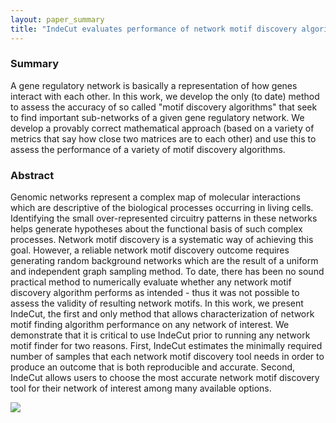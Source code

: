```yaml
---
layout: paper_summary
title: "IndeCut evaluates performance of network motif discovery algorithms"
---
```

### Summary
A gene regulatory network is basically a representation of how genes interact with each other. In this work, we develop the only (to date) method to assess the accuracy of so called "motif discovery algorithms" that seek to find important sub-networks of a given gene regulatory network. We develop a provably correct mathematical approach (based on a variety of metrics that say how close two matrices are to each other) and use this to assess the performance of a variety of motif discovery algorithms.

### Abstract
Genomic networks represent a complex map of molecular interactions which are descriptive of the biological processes occurring in living cells. Identifying the small over-represented circuitry patterns in these networks helps generate hypotheses about the functional basis of such complex processes. Network motif discovery is a systematic way of achieving this goal. However, a reliable network motif discovery outcome requires generating random background networks which are the result of a uniform and independent graph sampling method. To date, there has been no sound practical method to numerically evaluate whether any network motif discovery algorithm performs as intended - thus it was not possible to assess the validity of resulting network motifs. In this work, we present IndeCut, the first and only method that allows characterization of network motif finding algorithm performance on any network of interest. We demonstrate that it is critical to use IndeCut prior to running any network motif finder for two reasons. First, IndeCut estimates the minimally required number of samples that each network motif discovery tool needs in order to produce an outcome that is both reproducible and accurate. Second, IndeCut allows users to choose the most accurate network motif discovery tool for their network of interest among many available options. 

<img src="https://oup.silverchair-cdn.com/oup/backfile/Content_public/Journal/bioinformatics/34/9/10.1093_bioinformatics_btx798/3/m_btx798f6.png?Expires=1625788161&Signature=iH9au6iC4JyWxiTiEcS-SzcFFTDAUlHK~ekYpD1384iyQgSQyt~d57ZSUUSLe-600k3KuYBaUeYFmbbDuKDds0ExwtV5czgrQzm0mYnGbPCQcsk~LTTW1dsAFThvntHY-LTrj3XP2GD8T~pOS3v3hxQOsH3oKwH9DNInjsxUjyfvW2Vjc9zc6Q~YBsCAcLSa4Q5nLKzr-WT-zpuwFLxiVezPW5-Gj41BMoiXjyhXV-IgZtmaDm7EhO~8CPPYpfAB0RzzPzr2WDLolfFkUT~2Iph2wV~gY5XxWpnzjxod7zR8J87CstnrzHJmasXq85UaIKSYkDw4uIydE-Rk~jOAwQ__&Key-Pair-Id=APKAIE5G5CRDK6RD3PGA" />
